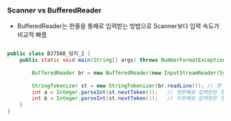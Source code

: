 ### Scanner vs BufferedReader
- BufferedReader는 한줄을 통째로 입력받는 방법으로 Scanner보다 입력 속도가 비교적 빠름

```java

public class BJ7568_덩치_2 {
	public static void main(String[] args) throws NumberFormatException, IOException {
		
		BufferedReader br = new BufferedReader(new InputStreamReader(System.in));
		
		StringTokenizer st = new StringTokenizer(br.readLine()); // 한 줄을 읽고 공백을 기준으로 토큰화
		int a = Integer.parseInt(st.nextToken());	// 첫번째로 입력받은 정수
		int b = Integer.parseInt(st.nextToken());	// 두번째로 입력받은 정수
	}
}
```